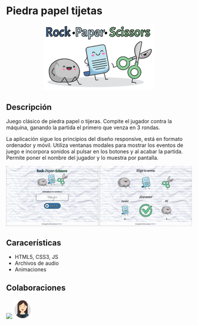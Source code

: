 # Piedra papel tijetas

<p align="center">
<img src="img/intro.png" width="300">
</p>

## Descripción

Juego clásico de piedra papel o tijeras. Compite el jugador contra la máquina, ganando la partida el primero que venza en 3 rondas.

La aplicación sigue los principios del diseño responsive, está en formato ordenador y móvil. Utiliza ventanas modales para mostrar los eventos de juego e incorpora sonidos al pulsar en los botones y al acabar la partida. Permite poner el nombre del jugador y lo muestra por pantalla.

<p align="center">
<img src="img/readme.png" width="700">
</p>

## Caracerísticas

* HTML5, CSS3, JS
* Archivos de audio
* Animaciones

## Colaboraciones

<a href="https://github.com/nurimartinez" target="_blank"><img src="https://avatars.githubusercontent.com/u/72202917?s=460&u=1d271710c82a47e527b0622f900305a11b660b41&v=4" width="50"></a>
<a href="https://github.com/estelasanchez7" target="_blank"><img src="img/1.png" width="50"></a>
